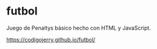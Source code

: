 # futbol

Juego de Penaltys básico hecho con HTML y JavaScript.

https://codigojerry.github.io/futbol/
